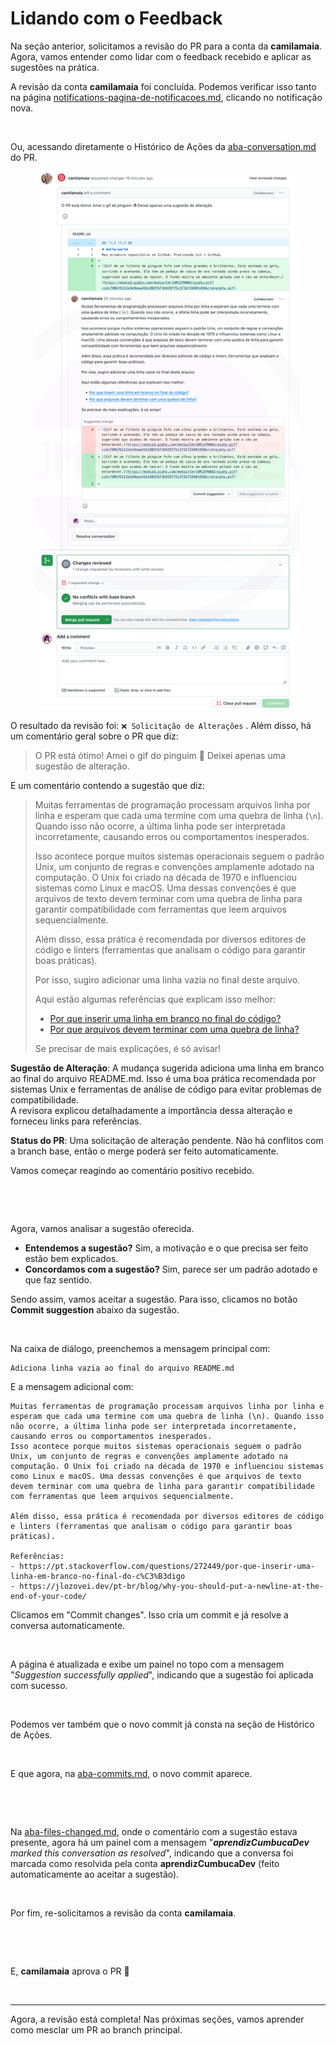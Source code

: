 # Lidando com o Feedback

Na seção anterior, solicitamos a revisão do PR para a conta da **camilamaia**. Agora, vamos entender como lidar com o feedback recebido e aplicar as sugestões na prática.

A revisão da conta **camilamaia** foi concluída. Podemos verificar isso tanto na página [notifications-pagina-de-notificacoes.md](../../../5.-prazer-github/notifications-pagina-de-notificacoes.md "mention"), clicando no notificação nova.

<figure><img src="../../../.gitbook/assets/134 feedback de revisão.png" alt=""><figcaption></figcaption></figure>

Ou, acessando diretamente o Histórico de Ações da [aba-conversation.md](../../pagina-do-pr/aba-conversation.md "mention") do PR.

<figure><img src="../../../.gitbook/assets/ebook images (1500 x 2000 px) (1).png" alt=""><figcaption></figcaption></figure>

O resultado da revisão foi: `❌ Solicitação de Alterações` . Além disso, há um comentário geral sobre o PR que diz:

> O PR está ótimo! Amei o gif do pinguim 🐧 Deixei apenas uma sugestão de alteração.

E um comentário contendo a sugestão que diz:

> Muitas ferramentas de programação processam arquivos linha por linha e esperam que cada uma termine com uma quebra de linha (`\n`). Quando isso não ocorre, a última linha pode ser interpretada incorretamente, causando erros ou comportamentos inesperados.
>
> Isso acontece porque muitos sistemas operacionais seguem o padrão Unix, um conjunto de regras e convenções amplamente adotado na computação. O Unix foi criado na década de 1970 e influenciou sistemas como Linux e macOS. Uma dessas convenções é que arquivos de texto devem terminar com uma quebra de linha para garantir compatibilidade com ferramentas que leem arquivos sequencialmente.
>
> Além disso, essa prática é recomendada por diversos editores de código e linters (ferramentas que analisam o código para garantir boas práticas).
>
> Por isso, sugiro adicionar uma linha vazia no final deste arquivo.
>
> Aqui estão algumas referências que explicam isso melhor:
>
> * [Por que inserir uma linha em branco no final do código?](https://pt.stackoverflow.com/questions/272449/por-que-inserir-uma-linha-em-branco-no-final-do-c%C3%B3digo)
> * [Por que arquivos devem terminar com uma quebra de linha?](https://jlozovei.dev/pt-br/blog/why-you-should-put-a-newline-at-the-end-of-your-code/)
>
> Se precisar de mais explicações, é só avisar!



**Sugestão de Alteração**: A mudança sugerida adiciona uma linha em branco ao final do arquivo README.md. Isso é uma boa prática recomendada por sistemas Unix e ferramentas de análise de código para evitar problemas de compatibilidade.\
A revisora explicou detalhadamente a importância dessa alteração e forneceu links para referências.

**Status do PR**: Uma solicitação de alteração pendente. Não há conflitos com a branch base, então o merge poderá ser feito automaticamente.

Vamos começar reagindo ao comentário positivo recebido.

<div><figure><img src="../../../.gitbook/assets/135 feedback de revisão 2.png" alt=""><figcaption></figcaption></figure> <figure><img src="../../../.gitbook/assets/136 feedback de revisão 3.png" alt=""><figcaption></figcaption></figure></div>

Agora, vamos analisar a sugestão oferecida.

* **Entendemos a sugestão?** Sim, a motivação e o que precisa ser feito estão bem explicados.
* **Concordamos com a sugestão?** Sim, parece ser um padrão adotado e que faz sentido.

Sendo assim, vamos aceitar a sugestão. Para isso, clicamos no botão **Commit suggestion** abaixo da sugestão.

<figure><img src="../../../.gitbook/assets/137 feedback de revisão 4.png" alt=""><figcaption></figcaption></figure>

Na caixa de diálogo, preenchemos a mensagem principal com:&#x20;

```
Adiciona linha vazia ao final do arquivo README.md
```

E a mensagem adicional com:

```
Muitas ferramentas de programação processam arquivos linha por linha e esperam que cada uma termine com uma quebra de linha (\n). Quando isso não ocorre, a última linha pode ser interpretada incorretamente, causando erros ou comportamentos inesperados.
Isso acontece porque muitos sistemas operacionais seguem o padrão Unix, um conjunto de regras e convenções amplamente adotado na computação. O Unix foi criado na década de 1970 e influenciou sistemas como Linux e macOS. Uma dessas convenções é que arquivos de texto devem terminar com uma quebra de linha para garantir compatibilidade com ferramentas que leem arquivos sequencialmente.

Além disso, essa prática é recomendada por diversos editores de código e linters (ferramentas que analisam o código para garantir boas práticas).

Referências:
- https://pt.stackoverflow.com/questions/272449/por-que-inserir-uma-linha-em-branco-no-final-do-c%C3%B3digo
- https://jlozovei.dev/pt-br/blog/why-you-should-put-a-newline-at-the-end-of-your-code/
```

Clicamos em "Commit changes". Isso cria um commit e já resolve a conversa automaticamente.

<figure><img src="../../../.gitbook/assets/138 feedback de revisão 5.png" alt=""><figcaption></figcaption></figure>

A página é atualizada e exibe um painel no topo com a mensagem "_Suggestion successfully applied_", indicando que a sugestão foi aplicada com sucesso.

<figure><img src="../../../.gitbook/assets/139 feedback de revisão 6.png" alt=""><figcaption></figcaption></figure>

Podemos ver também que o novo commit já consta na seção de Histórico de Ações.

<figure><img src="../../../.gitbook/assets/140 feedback de revisão 7.png" alt=""><figcaption></figcaption></figure>

E que agora, na [aba-commits.md](../../pagina-do-pr/aba-commits.md "mention"), o novo commit aparece.

<div><figure><img src="../../../.gitbook/assets/141 feedback de revisão 8.png" alt=""><figcaption></figcaption></figure> <figure><img src="../../../.gitbook/assets/142 feedback de revisão 9.png" alt=""><figcaption></figcaption></figure></div>

Na [aba-files-changed.md](../../pagina-do-pr/aba-files-changed.md "mention"), onde o comentário com a sugestão estava presente, agora há um painel com a mensagem "_**aprendizCumbucaDev** marked this conversation as resolved_", indicando que a conversa foi marcada como resolvida pela conta **aprendizCumbucaDev** (feito automaticamente ao aceitar a sugestão).

<figure><img src="../../../.gitbook/assets/143 feedback de revisão 10.png" alt=""><figcaption></figcaption></figure>

Por fim, re-solicitamos a revisão da conta **camilamaia**.

<figure><img src="../../../.gitbook/assets/144 feedback de revisão 11.png" alt=""><figcaption></figcaption></figure>

<figure><img src="../../../.gitbook/assets/145 feedback de revisão 12.png" alt=""><figcaption></figcaption></figure>

E, **camilamaia** aprova o PR 🎉

<figure><img src="../../../.gitbook/assets/Fluxo de Revisão de PR -aprovado.png" alt=""><figcaption></figcaption></figure>

***

Agora, a revisão está completa! Nas próximas seções, vamos aprender como mesclar um PR ao branch principal.

